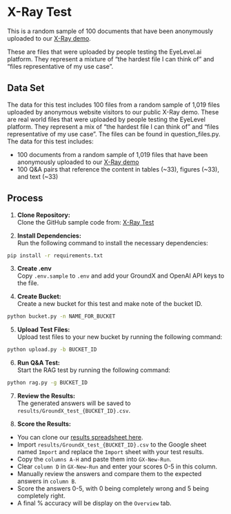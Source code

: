 # X-Ray Test

This is a random sample of 100 documents that have been anonymously uploaded to our [X-Ray demo](https://dashboard.eyelevel.ai/xray/).

These are files that were uploaded by people testing the EyeLevel.ai platform. They represent a mixture of “the hardest file I can think of” and “files representative of my use case”.


## Data Set
The data for this test includes 100 files from a random sample of 1,019 files uploaded by anonymous website visitors to our public X-Ray demo. These are real world files that were uploaded by people testing the EyeLevel platform. They represent a mix of “the hardest file I can think of” and “files representative of my use case”. The files can be found in question_files.py.
The data for this test includes:
  - 100 documents from a random sample of 1,019 files that have been anonymously uploaded to our [X-Ray demo](https://dashboard.eyelevel.ai/xray/)
  - 100 Q&A pairs that reference the content in tables (~33), figures (~33), and text (~33)

## Process

1. **Clone Repository:**  
   Clone the GitHub sample code from:
   [X-Ray Test](https://github.com/eyelevelai/code-samples/tree/main/rag-battles/xray-test)  

2. **Install Dependencies:**  
   Run the following command to install the necessary dependencies:
```bash
pip install -r requirements.txt
```  

3. **Create .env**  
   Copy `.env.sample` to `.env` and add your GroundX and OpenAI API keys to the file.  

4. **Create Bucket:**  
   Create a new bucket for this test and make note of the bucket ID.
```bash
python bucket.py -n NAME_FOR_BUCKET
```  

5. **Upload Test Files:**  
   Upload test files to your new bucket by running the following command:
```bash
python upload.py -b BUCKET_ID
```

6. **Run Q&A Test:**  
   Start the RAG test by running the following command:
```bash
python rag.py -g BUCKET_ID
```

7. **Review the Results:**  
  The generated answers will be saved to `results/GroundX_test_{BUCKET_ID}.csv`.

8. **Score the Results:**
  - You can clone our [results spreadsheet here](https://docs.google.com/spreadsheets/d/1iRg7AU2uDPwKFKB0V1L6b72oQR-tBc3NlgvWw58TK0A/edit?usp=sharing).
  - Import `results/GroundX_test_{BUCKET_ID}.csv` to the Google sheet named `Import` and replace the `Import` sheet with your test results.
  - Copy the `columns A-H` and paste them into `GX-New-Run`.
  - Clear `column D` in `GX-New-Run` and enter your scores 0-5 in this column.
  - Manually review the answers and compare them to the expected answers in `column B`.
  - Score the answers 0-5, with 0 being completely wrong and 5 being completely right.
  - A final % accuracy will be display on the `Overview` tab.